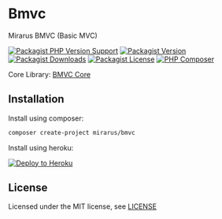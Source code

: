 # Bmvc

Mirarus BMVC (Basic MVC)

[![Packagist PHP Version Support](https://img.shields.io/packagist/php-v/mirarus/bmvc?style=flat-square&logo=php)](https://packagist.org/packages/mirarus/bmvc)
[![Packagist Version](https://img.shields.io/packagist/v/mirarus/bmvc?style=flat-square&logo=packagist)](https://packagist.org/packages/mirarus/bmvc)
[![Packagist Downloads](https://img.shields.io/packagist/dt/mirarus/bmvc?style=flat-square&logo=packagist)](https://packagist.org/packages/mirarus/bmvc)
[![Packagist License](https://img.shields.io/packagist/l/mirarus/bmvc?style=flat-square&logo=packagist)](https://packagist.org/packages/mirarus/bmvc)
[![PHP Composer](https://img.shields.io/github/workflow/status/mirarus/bmvc/PHP%20Composer/main?style=flat-square&logo=php)](https://github.com/mirarus/bmvc/actions/workflows/php.yml)

Core Library: [BMVC Core](https://github.com/mirarus/bmvc-core)

## Installation

Install using composer:

```bash
composer create-project mirarus/bmvc
```

Install using heroku:

[![Deploy to Heroku](https://www.herokucdn.com/deploy/button.png)](https://heroku.com/deploy?template=https://github.com/mirarus/bmvc)

## License

Licensed under the MIT license, see [LICENSE](LICENSE)
